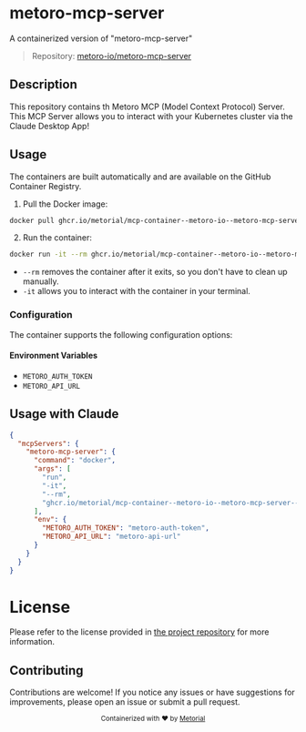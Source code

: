 
# metoro-mcp-server

A containerized version of "metoro-mcp-server"

> Repository: [metoro-io/metoro-mcp-server](https://github.com/metoro-io/metoro-mcp-server)

## Description

This repository contains th Metoro MCP (Model Context Protocol) Server. This MCP Server allows you to interact with your Kubernetes cluster via the Claude Desktop App!


## Usage

The containers are built automatically and are available on the GitHub Container Registry.

1. Pull the Docker image:

```bash
docker pull ghcr.io/metorial/mcp-container--metoro-io--metoro-mcp-server--metoro-mcp-server
```

2. Run the container:

```bash
docker run -it --rm ghcr.io/metorial/mcp-container--metoro-io--metoro-mcp-server--metoro-mcp-server 
```

- `--rm` removes the container after it exits, so you don't have to clean up manually.
- `-it` allows you to interact with the container in your terminal.


### Configuration

The container supports the following configuration options:




#### Environment Variables

- `METORO_AUTH_TOKEN`
- `METORO_API_URL`




## Usage with Claude

```json
{
  "mcpServers": {
    "metoro-mcp-server": {
      "command": "docker",
      "args": [
        "run",
        "-it",
        "--rm",
        "ghcr.io/metorial/mcp-container--metoro-io--metoro-mcp-server--metoro-mcp-server"
      ],
      "env": {
        "METORO_AUTH_TOKEN": "metoro-auth-token",
        "METORO_API_URL": "metoro-api-url"
      }
    }
  }
}
```

# License

Please refer to the license provided in [the project repository](https://github.com/metoro-io/metoro-mcp-server) for more information.

## Contributing

Contributions are welcome! If you notice any issues or have suggestions for improvements, please open an issue or submit a pull request.

<div align="center">
  <sub>Containerized with ❤️ by <a href="https://metorial.com">Metorial</a></sub>
</div>
  